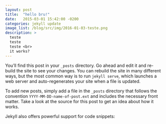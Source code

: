 ```yaml
---
layout: post
title:  "hello bru!"
date:   2015-03-01 15:42:00 -0200
categories: jekyll update
image_list: /blog/src/img/2016-01-03-teste.png
description: >
  teste
  teste
  teste <br>
  it works?
---
```


You’ll find this post in your `_posts` directory. Go ahead and edit it and re-build the site to see your changes. You can rebuild the site in many different ways, but the most common way is to run `jekyll serve`, which launches a web server and auto-regenerates your site when a file is updated.

To add new posts, simply add a file in the `_posts` directory that follows the convention `YYYY-MM-DD-name-of-post.ext` and includes the necessary front matter. Take a look at the source for this post to get an idea about how it works.

Jekyll also offers powerful support for code snippets: